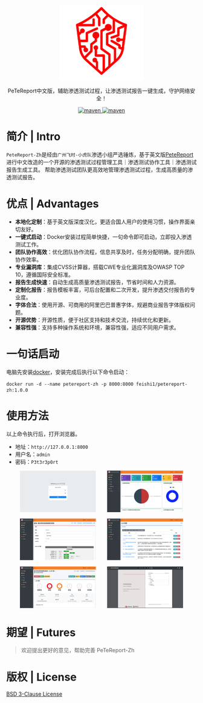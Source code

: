 <p align="center">
  <a href="https://gitee.com/feishi_1/petereport-zh" target="_blank">
   <img alt="PeTeReport-Zh-Logo" src="app/media/images/company_picture.png" height="200px">
  </a>
</p>

<p align="center">
  PeTeReport中文版，辅助渗透测试过程，让渗透测试报告一键生成，守护网络安全！
</p>
<p align="center">
  <a href="https://hub.docker.com/r/feishi1/petereport-zh">
    <img alt="maven" src="https://img.shields.io/badge/DockerHub-PeTeReport--Zh-blue" />
  </a>

  <a href="./LICENSE">
    <img alt="maven" src="https://img.shields.io/badge/LICENSE-BSD%203--Clause%20License-orange" />
  </a>
</p>

# 简介 | Intro
`PeteReport-Zh`是经由`广州飞时-小虎队`渗透小组严选锤炼，基于英文版[PeteReport](https://github.com/1modm/petereport)进行中文改造的一个开源的渗透测试过程管理工具｜渗透测试协作工具｜渗透测试报告生成工具。
帮助渗透测试团队更高效地管理渗透测试过程，生成高质量的渗透测试报告。

# 优点 | Advantages

- **本地化定制**：基于英文版深度汉化，更适合国人用户的使用习惯，操作界面亲切友好。
- **一键式启动**：Docker安装过程简单快捷，一句命令即可启动，立即投入渗透测试工作。
- **团队协作高效**：优化团队协作流程，信息共享及时，任务分配明确，提升团队协作效率。
- **专业漏洞库**：集成CVSS计算器，搭载CWE专业化漏洞库及OWASP TOP 10，遵循国际安全标准。
- **报告生成快速**：自动生成高质量渗透测试报告，节省时间和人力资源。
- **定制化报告**：报告模板丰富，可后台配置和二次开发，提升渗透交付报告的专业度。
- **字体合法**：使用开源、可商用的阿里巴巴普惠字体，规避商业报告字体版权问题。
- **开源优势**：开源性质，便于社区支持和技术交流，持续优化和更新。
- **兼容性强**：支持多种操作系统和环境，兼容性强，适应不同用户需求。

# 一句话启动
电脑先安装[docker](https://docs.docker.com/engine/install/)，安装完成后执行以下命令启动：
```
docker run -d --name petereport-zh -p 8000:8000 feishi1/petereport-zh:1.0.0
```

# 使用方法
以上命令执行后，打开浏览器。
- 地址：`http://127.0.0.1:8000`
- 用户名：`admin`
- 密码：`P3t3r3p0rt`

<p align="center">
   <img src="./images/1.png" width="40%">
   <img src="./images/2.png" width="40%" style="margin-left: 5%">
</p>
<p align="center">
   <img src="./images/5.png" width="40%">
   <img src="./images/6.png" width="40%" style="margin-left: 5%">
</p>
<p align="center">
   <img src="./images/3.png" width="40%">
   <img src="./images/4.png" width="40%" style="margin-left: 5%">
</p>

# 期望 | Futures
> 欢迎提出更好的意见，帮助完善 PeTeReport-Zh

# 版权 | License
[BSD 3-Clause License](./LICENSE)



